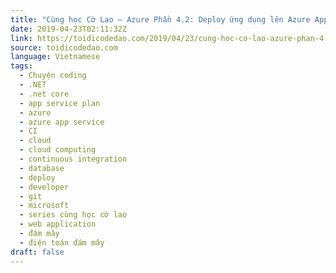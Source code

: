```yaml
---
title: "Cùng học Cờ Lao – Azure Phần 4.2: Deploy ứng dụng lên Azure App Service trong 5 phút"
date: 2019-04-23T02:11:32Z
link: https://toidicodedao.com/2019/04/23/cung-hoc-co-lao-azure-phan-4-2-deploy-ung-dung-len-azure-app-service-trong-5-phut/
source: toidicodedao.com
language: Vietnamese
tags:
  - Chuyện coding
  - .NET
  - .net core
  - app service plan
  - azure
  - azure app service
  - CI
  - cloud
  - cloud computing
  - continuous integration
  - database
  - deploy
  - developer
  - git
  - microsoft
  - series cùng học cờ lao
  - web application
  - đám mây
  - điện toán đám mây
draft: false
---
```

